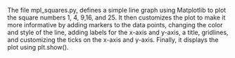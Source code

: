The file mpl_squares.py, defines a simple line graph using Matplotlib to plot the square numbers 1, 4, 9,16, and 25. It then customizes the plot to make it more informative by adding markers to the data points, changing the color and style of the line, adding labels for the x-axis and y-axis, a title, gridlines, and customizing the ticks on the x-axis and y-axis. Finally, it displays the plot using plt.show().
